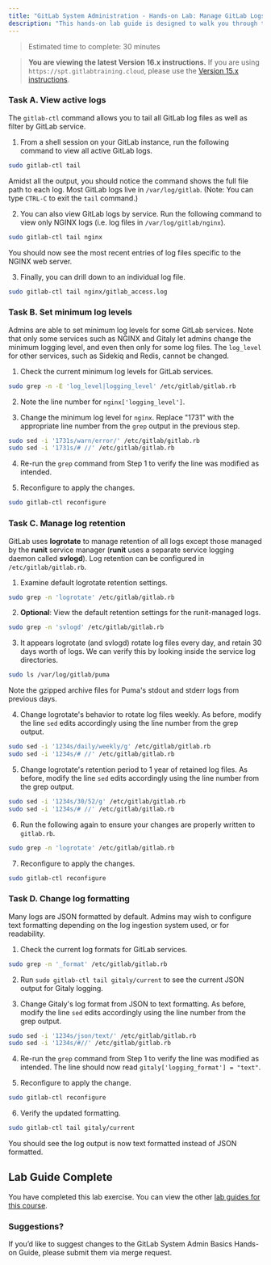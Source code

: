 ```yaml
---
title: "GitLab System Administration - Hands-on Lab: Manage GitLab Logs"
description: "This hands-on lab guide is designed to walk you through the lab exercises used in the GitLab System Administration course."
---
```


> Estimated time to complete: 30 minutes

> **You are viewing the latest Version 16.x instructions.** If you are using `https://spt.gitlabtraining.cloud`, please use the [Version 15.x instructions](https://gitlab.com/gitlab-com/content-sites/handbook/-/blob/d14ee71aeac2054c72ce96e8b35ba2511f86a7ca/content/handbook/customer-success/professional-services-engineering/education-services/sysadminhandson6.md).

### Task A. View active logs

The `gitlab-ctl` command allows you to tail all GitLab log files as well as filter by GitLab service.

1. From a shell session on your GitLab instance, run the following command to view all active GitLab logs.

```bash
sudo gitlab-ctl tail
```

Amidst all the output, you should notice the command shows the full file path to each log. Most GitLab logs live in `/var/log/gitlab`. (Note: You can type `CTRL-C` to exit the `tail` command.)

2. You can also view GitLab logs by service. Run the following command to view only NGINX logs (i.e. log files in `/var/log/gitlab/nginx`).

```bash
sudo gitlab-ctl tail nginx
```

You should now see the most recent entries of log files specific to the NGINX web server.

3. Finally, you can drill down to an individual log file.

```bash
sudo gitlab-ctl tail nginx/gitlab_access.log
```

### Task B. Set minimum log levels

Admins are able to set minimum log levels for some GitLab services. Note that only some services such as NGINX and Gitaly let admins change the minimum logging level, and even then only for some log files. The `log_level` for other services, such as Sidekiq and Redis, cannot be changed.

1. Check the current minimum log levels for GitLab services.

```bash
sudo grep -n -E 'log_level|logging_level' /etc/gitlab/gitlab.rb
```

2. Note the line number for `nginx['logging_level']`.

3. Change the minimum log level for `nginx`. Replace "1731" with the appropriate line number from the `grep` output in the previous step.

```bash
sudo sed -i '1731s/warn/error/' /etc/gitlab/gitlab.rb
sudo sed -i '1731s/# //' /etc/gitlab/gitlab.rb
```

4. Re-run the `grep` command from Step 1 to verify the line was modified as intended.

5. Reconfigure to apply the changes.

```bash
sudo gitlab-ctl reconfigure
```

### Task C. Manage log retention

GitLab uses **logrotate** to manage retention of all logs except those managed by the **runit** service manager (**runit** uses a separate service logging daemon called **svlogd**). Log retention can be configured in `/etc/gitlab/gitlab.rb`.

1. Examine default logrotate retention settings.

```bash
sudo grep -n 'logrotate' /etc/gitlab/gitlab.rb
```

2. **Optional**: View the default retention settings for the runit-managed logs.

```bash
sudo grep -n 'svlogd' /etc/gitlab/gitlab.rb
```

3. It appears logrotate (and svlogd) rotate log files every day, and retain 30 days worth of logs. We can verify this by looking inside the service log directories.

```bash
sudo ls /var/log/gitlab/puma
```

Note the gzipped archive files for Puma's stdout and stderr logs from previous days.

4. Change logrotate's behavior to rotate log files weekly. As before, modify the line `sed` edits accordingly using the line number from the grep output.

```bash
sudo sed -i '1234s/daily/weekly/g' /etc/gitlab/gitlab.rb
sudo sed -i '1234s/# //' /etc/gitlab/gitlab.rb
```

5. Change logrotate's retention period to 1 year of retained log files. As before, modify the line `sed` edits accordingly using the line number from the grep output.

```bash
sudo sed -i '1234s/30/52/g' /etc/gitlab/gitlab.rb
sudo sed -i '1234s/# //' /etc/gitlab/gitlab.rb
```

6. Run the following again to ensure your changes are properly written to `gitlab.rb`.

```bash
sudo grep -n 'logrotate' /etc/gitlab/gitlab.rb
```

7. Reconfigure to apply the changes.

```bash
sudo gitlab-ctl reconfigure
```

### Task D. Change log formatting

Many logs are JSON formatted by default. Admins may wish to configure text formatting depending on the log ingestion system used, or for readability.

1. Check the current log formats for GitLab services.

```bash
sudo grep -n '_format' /etc/gitlab/gitlab.rb
```

2. Run `sudo gitlab-ctl tail gitaly/current` to see the current JSON output for Gitaly logging.

3. Change Gitaly's log format from JSON to text formatting. As before, modify the line `sed` edits accordingly using the line number from the grep output.

```bash
sudo sed -i '1234s/json/text/' /etc/gitlab/gitlab.rb
sudo sed -i '1234s/#//' /etc/gitlab/gitlab.rb
```

4. Re-run the `grep` command from Step 1 to verify the line was modified as intended. The line should now read `gitaly['logging_format'] = "text"`.

5. Reconfigure to apply the change.

```bash
sudo gitlab-ctl reconfigure
```

6. Verify the updated formatting.

```bash
sudo gitlab-ctl tail gitaly/current
```

You should see the log output is now text formatted instead of JSON formatted.

## Lab Guide Complete

You have completed this lab exercise. You can view the other [lab guides for this course](/handbook/customer-success/professional-services-engineering/education-services/sysadminhandson).


### Suggestions?

If you’d like to suggest changes to the GitLab System Admin Basics Hands-on Guide, please submit them via merge request.
